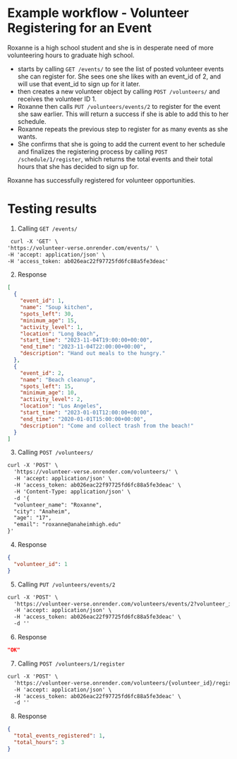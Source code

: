 # Example workflow - Volunteer Registering for an Event
Roxanne is a high school student and she is in desperate need of more volunteering hours to graduate high school.
- starts by calling `GET /events/` to see the list of posted volunteer events she can register for. She sees one she likes with an event_id of 2, and will use that event_id to sign up for it later.
- then creates a new volunteer object by calling `POST /volunteers/` and receives the volunteer ID 1.
- Roxanne then calls `PUT /volunteers/events/2` to register for the event she saw earlier. This will return a success if she is able to add this to her schedule.
- Roxanne repeats the previous step to register for as many events as she wants.
- She confirms that she is going to add the current event to her schedule and finalizes the registering process by calling `POST /schedule/1/register`, which returns the total events and their total hours that she has decided to sign up for.
  
Roxanne has successfully registered for volunteer opportunities. 

# Testing results
1. Calling `GET /events/`

```html
 curl -X 'GET' \
'https://volunteer-verse.onrender.com/events/' \
-H 'accept: application/json' \
-H 'access_token: ab026eac22f97725fd6fc88a5fe3deac'
```

2. Response

```json
[
  {
    "event_id": 1,
    "name": "Soup kitchen",
    "spots_left": 30,
    "minimum_age": 15,
    "activity_level": 1,
    "location": "Long Beach",
    "start_time": "2023-11-04T19:00:00+00:00",
    "end_time": "2023-11-04T22:00:00+00:00",
    "description": "Hand out meals to the hungry."
  },
  {
    "event_id": 2,
    "name": "Beach cleanup",
    "spots_left": 15,
    "minimum_age": 10,
    "activity_level": 2,
    "location": "Los Angeles",
    "start_time": "2023-01-01T12:00:00+00:00",
    "end_time": "2020-01-01T15:00:00+00:00",
    "description": "Come and collect trash from the beach!"
  }
]
```

3. Calling `POST /volunteers/`

```html
curl -X 'POST' \
  'https://volunteer-verse.onrender.com/volunteers/' \
  -H 'accept: application/json' \
  -H 'access_token: ab026eac22f97725fd6fc88a5fe3deac' \
  -H 'Content-Type: application/json' \
  -d '{
  "volunteer_name": "Roxanne",
  "city": "Anaheim",
  "age": "17",
  "email": "roxanne@anaheimhigh.edu"
}'
```

4. Response

```json
{
  "volunteer_id": 1
}
```

5. Calling `PUT /volunteers/events/2`

```html
curl -X 'POST' \
  'https://volunteer-verse.onrender.com/volunteers/events/2?volunteer_id=1' \
  -H 'accept: application/json' \
  -H 'access_token: ab026eac22f97725fd6fc88a5fe3deac' \
  -d ''
```

6. Response

```json
"OK"
```

7. Calling `POST /volunteers/1/register`
```html
curl -X 'POST' \
  'https://volunteer-verse.onrender.com/volunteers/{volunteer_id}/register?volunteer_id=1' \
  -H 'accept: application/json' \
  -H 'access_token: ab026eac22f97725fd6fc88a5fe3deac' \
  -d ''
```

8. Response

```json
{
  "total_events_registered": 1,
  "total_hours": 3
}
```
